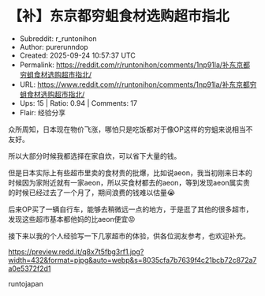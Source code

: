 # 【补】东京都穷蛆食材选购超市指北

- Subreddit: r_runtonihon
- Author: purerunndop
- Created: 2025-09-24 10:57:37 UTC
- Permalink: https://reddit.com/r/runtonihon/comments/1np91la/补东京都穷蛆食材选购超市指北/
- URL: https://www.reddit.com/r/runtonihon/comments/1np91la/补东京都穷蛆食材选购超市指北/
- Ups: 15 | Ratio: 0.94 | Comments: 17
- Flair: 经验分享


众所周知，日本现在物价飞涨，哪怕只是吃饭都对于像OP这样的穷蛆来说相当不友好。

所以大部分时候我都选择在家自炊，可以省下大量的钱。

但是日本实际上有些超市里卖的食材贵的批爆，比如说aeon，我当初刚来日本的时候因为家附近就有一家aeon，所以买食材都去的aeon，等到发现aeon属实贵的时候已经过去了一个月了，期间浪费的钱难以估量😭

后来OP买了一辆自行车，能够去稍微远一点的地方，于是逛了其他的很多超市，发现这些超市基本都他妈的比aeon便宜😡

接下来以我的个人经验写一下几家超市的体验，供各位润友参考，也欢迎补充。

<https://preview.redd.it/q8x7t5fbg3rf1.jpg?width=432&format=pjpg&auto=webp&s=8035cfa7b7639f4c21bcb72c872a7a0e5372f2d1>

runtojapan

